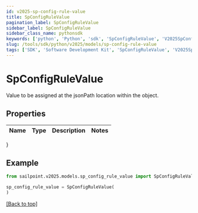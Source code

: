 ```yaml
---
id: v2025-sp-config-rule-value
title: SpConfigRuleValue
pagination_label: SpConfigRuleValue
sidebar_label: SpConfigRuleValue
sidebar_class_name: pythonsdk
keywords: ['python', 'Python', 'sdk', 'SpConfigRuleValue', 'V2025SpConfigRuleValue'] 
slug: /tools/sdk/python/v2025/models/sp-config-rule-value
tags: ['SDK', 'Software Development Kit', 'SpConfigRuleValue', 'V2025SpConfigRuleValue']
---
```


# SpConfigRuleValue

Value to be assigned at the jsonPath location within the object.

## Properties

Name | Type | Description | Notes
------------ | ------------- | ------------- | -------------
}

## Example

```python
from sailpoint.v2025.models.sp_config_rule_value import SpConfigRuleValue

sp_config_rule_value = SpConfigRuleValue(
)

```
[[Back to top]](#) 

